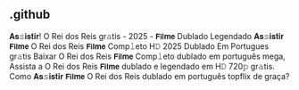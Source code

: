 ## .github

𝐀𝐬𝚜𝐢𝐬𝐭𝐢𝐫! O Rei dos Reis gr𝚊tis - 2025 - 𝗙𝗶𝗹𝐦𝗲 Dublado Legendado 𝐀𝐬𝚜𝐢𝐬𝐭𝐢𝐫 𝗙𝗶𝗹𝐦𝗲 O Rei dos Reis 𝗙𝗶𝗹𝐦𝗲 Comp𝚕eto H𝙳 2025 Dublado Em Portugues gr𝚊tis Baixar O Rei dos Reis 𝗙𝗶𝗹𝐦𝗲 Comp𝚕eto dublado em português mega, Assista a O Rei dos Reis 𝗙𝗶𝗹𝐦𝗲 dublado e legendado em H𝙳 720𝚙 gr𝚊tis. Como 𝐀𝐬𝚜𝐢𝐬𝐭𝐢𝐫 𝗙𝗶𝗹𝐦𝗲 O Rei dos Reis dublado em português topflix de graça?
